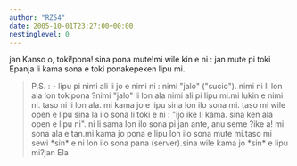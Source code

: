 ```yaml
---
author: "RZ54"
date: 2005-10-01T23:27:00+00:00
nestinglevel: 0
---
```

jan Kanso o, toki!pona! sina pona mute!mi wile kin e ni : jan mute pi toki Epanja li kama sona e toki ponakepeken lipu mi.
> P.S. : - lipu pi nimi ali li jo e nimi ni : nimi "jalo" ("sucio").
>nimi ni li lon ala lon tokipona ?nimi "jalo" li lon ala nimi ali pi lipu mi.mi lukin e nimi ni. taso ni li lon ala.
>mi kama jo e lipu sina lon ilo sona mi. taso mi wile open e lipu sina
>la ilo sona li toki e ni : "ijo ike li kama. sina ken ala open e lipu
>ni". ni li sama lon ilo sona pi jan ante, anu seme ?ike a! mi sona ala e tan.mi kama jo pona e lipu lon ilo sona mute mi.taso mi sewi \*sin\* e ni lon ilo sona pana (server).sina wile kama jo \*sin\* e lipu mi?jan Ela